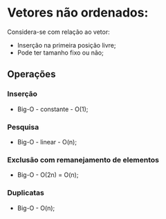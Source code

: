 # Vetores não ordenados:

Considera-se com relação ao vetor:

- Inserção na primeira posição livre;
- Pode ter tamanho fixo ou não;

## Operações

### Inserção

- Big-O - constante - O(1);

### Pesquisa

- Big-O - linear - O(n);

### Exclusão com remanejamento de elementos

- Big-O - O(2n) = O(n);

### Duplicatas

- Big-O - O(n);
